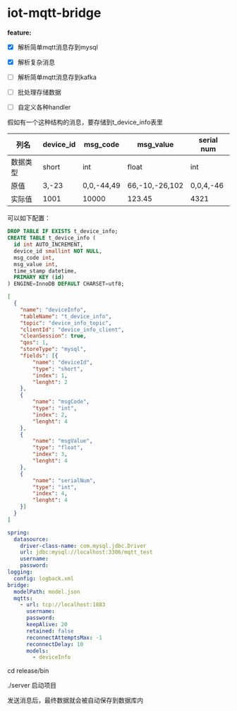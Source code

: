 # iot-mqtt-bridge
**feature:**

- [x] 解析简单mqtt消息存到mysql
- [x] 解析复杂消息
- [ ] 解析简单mqtt消息存到kafka
- [ ] 批处理存储数据
- [ ] 自定义各种handler



假如有一个这种结构的消息，要存储到t_device_info表里

| 列名     | device_id | msg_code   | msg_value      | serial num |
| -------- | --------- | ---------- | -------------- | ---------- |
| 数据类型 | short     | int        | float          | int        |
| 原值     | 3,-23     | 0,0,-44,49 | 66,-10,-26,102 | 0,0,4,-46  |
| 实际值   | 1001      | 10000      | 123.45         | 4321       |

可以如下配置：

```sql
DROP TABLE IF EXISTS t_device_info;
CREATE TABLE t_device_info (
  id int AUTO_INCREMENT,
  device_id smallint NOT NULL,
  msg_code int,
  msg_value int,
  time_stamp datetime,
  PRIMARY KEY (id)
) ENGINE=InnoDB DEFAULT CHARSET=utf8;
```



```json
[
  {
    "name": "deviceInfo",
    "tableName": "t_device_info",
    "topic": "device_info_topic",
    "clientId": "device_info_client",
    "cleanSession": true,
    "qos": 1,
    "storeType": "mysql",
    "fields": [{
        "name": "deviceId",
        "type": "short",
        "index": 1,
        "lenght": 2
    },
    {
        "name": "msgCode",
        "type": "int",
        "index": 2,
        "lenght": 4
    },
    {
        "name": "msgValue",
        "type": "float",
        "index": 3,
        "lenght": 4
    },
    {
        "name": "serialNum",
        "type": "int",
        "index": 4,
        "lenght": 4
    }]
  }
]
```



```yaml
spring:
  datasource:
    driver-class-name: com.mysql.jdbc.Driver
    url: jdbc:mysql://localhost:3306/mqtt_test
    username: 
    password: 
logging:
  config: logback.xml
bridge: 
  modelPath: model.json
  mqtts: 
    - url: tcp://localhost:1883
      username: 
      password: 
      keepAlive: 20
      retained: false
      reconnectAttemptsMax: -1
      reconnectDelay: 10
      models: 
        - deviceInfo


```

cd release/bin

./server 启动项目

发送消息后，最终数据就会被自动保存到数据库内
